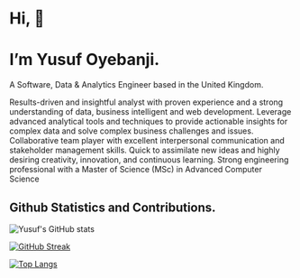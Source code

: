 
# Hi, 👋 

# I’m Yusuf Oyebanji.
A Software, Data & Analytics Engineer based in the United Kingdom.

Results-driven and insightful analyst with proven experience and a strong understanding of data, business intelligent and web development. Leverage advanced analytical tools and techniques to provide actionable insights for complex data and solve complex business challenges and issues. Collaborative team player with excellent interpersonal communication and stakeholder management skills. Quick to assimilate new ideas and highly desiring creativity, innovation, and continuous learning. Strong engineering professional with a Master of Science (MSc) in Advanced Computer Science

<!-- [![Yusuf's github activity graph](https://activity-graph.herokuapp.com/graph?username=oyebanjiyusuf3&theme=dracula)](https://github.com/oyebanjiyusuf3/github-readme-activity-graph) -->


## Github Statistics and Contributions.
![Yusuf's GitHub stats](https://github-readme-stats.vercel.app/api?username=oyebanjiyusuf3&show_icons=true&theme=radical)


<!-- [![GitHub Streak](https://github-readme-streak-stats.herokuapp.com/?user=AdePhil&theme=dark)](https://git.io/streak-stats) -->


[![GitHub Streak](https://github-readme-streak-stats.herokuapp.com/?user=oyebanjiyusuf3&theme=dark)](https://git.io/streak-stats)

[![Top Langs](https://github-readme-stats.vercel.app/api/top-langs/?username=oyebanjiyusuf3&layout=compact)](https://github.com/oyebanjiyusuf3/github-readme-stats)

<!-- ![Profile View Counter](https://komarev.com/ghpvc/?username=oyebanjiyusuf3) -->



<!---
oyebanjiyusuf3/oyebanjiyusuf3 is a ✨ special ✨ repository because its `README.md` (this file) appears on your GitHub profile.
You can click the Preview link to take a look at your changes.
--->
